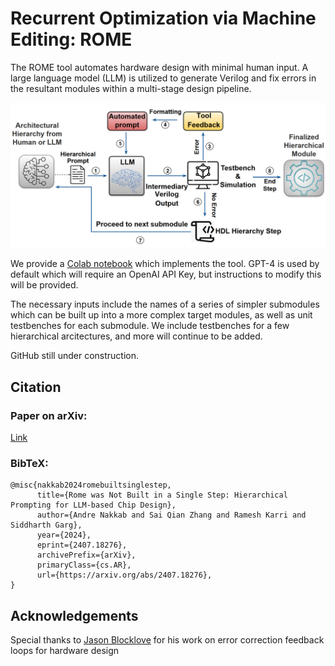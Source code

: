 # Recurrent Optimization via Machine Editing: ROME
The ROME tool automates hardware design with minimal human input. A large language model (LLM) is utilized to generate Verilog and fix errors in the resultant modules within a multi-stage design pipeline.

![ROME-flowchart](https://github.com/ajn313/ROME-LLM/blob/main/supplements/flowchart.png)

We provide a [Colab notebook](https://github.com/ajn313/ROME-LLM/blob/main/ROME_demo.ipynb) which implements the tool. GPT-4 is used by default which will require an OpenAI API Key, but instructions to modify this will be provided.

The necessary inputs include the names of a series of simpler submodules which can be built up into a more complex target modules, as well as unit testbenches for each submodule. We include testbenches for a few hierarchical arcitectures, and more will continue to be added. 

GitHub still under construction. 

## Citation
### Paper on arXiv:
[Link](https://arxiv.org/abs/2407.18276)
### BibTeX:
```
@misc{nakkab2024romebuiltsinglestep,
      title={Rome was Not Built in a Single Step: Hierarchical Prompting for LLM-based Chip Design}, 
      author={Andre Nakkab and Sai Qian Zhang and Ramesh Karri and Siddharth Garg},
      year={2024},
      eprint={2407.18276},
      archivePrefix={arXiv},
      primaryClass={cs.AR},
      url={https://arxiv.org/abs/2407.18276}, 
}
```
## Acknowledgements
Special thanks to [Jason Blocklove](https://github.com/JBlocklove) for his work on error correction feedback loops for hardware design
